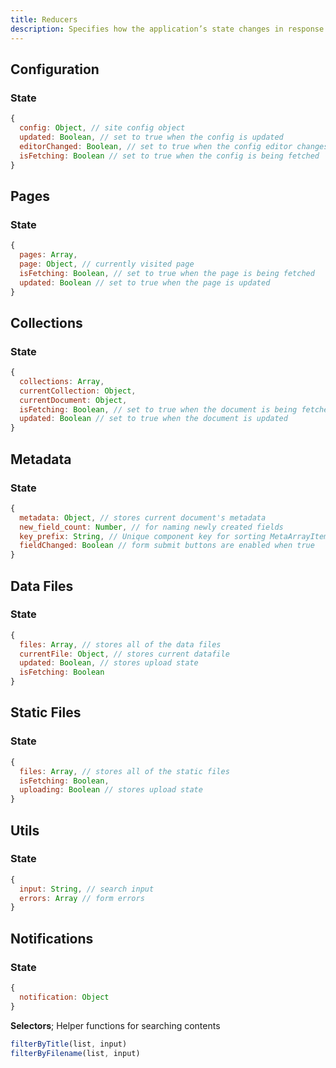 ```yaml
---
title: Reducers
description: Specifies how the application’s state changes in response to action creators.
---
```


## Configuration

### State

```javascript
{
  config: Object, // site config object
  updated: Boolean, // set to true when the config is updated
  editorChanged: Boolean, // set to true when the config editor changes
  isFetching: Boolean // set to true when the config is being fetched
}
```

## Pages

### State

```javascript
{
  pages: Array,
  page: Object, // currently visited page
  isFetching: Boolean, // set to true when the page is being fetched
  updated: Boolean // set to true when the page is updated
}
```

## Collections

### State

```javascript
{
  collections: Array,
  currentCollection: Object,
  currentDocument: Object,
  isFetching: Boolean, // set to true when the document is being fetched
  updated: Boolean // set to true when the document is updated
}
```

## Metadata

### State

```javascript
{
  metadata: Object, // stores current document's metadata
  new_field_count: Number, // for naming newly created fields
  key_prefix: String, // Unique component key for sorting MetaArrayItem's properly
  fieldChanged: Boolean // form submit buttons are enabled when true
}
```

## Data Files

### State

```javascript
{
  files: Array, // stores all of the data files
  currentFile: Object, // stores current datafile
  updated: Boolean, // stores upload state
  isFetching: Boolean
}
```

## Static Files

### State

```javascript
{
  files: Array, // stores all of the static files
  isFetching: Boolean,
  uploading: Boolean // stores upload state
}
```

## Utils

### State

```javascript
{
  input: String, // search input
  errors: Array // form errors
}
```

## Notifications

### State

```javascript
{
  notification: Object
}
```

**Selectors**;
Helper functions for searching contents

```javascript
filterByTitle(list, input)
filterByFilename(list, input)
```
